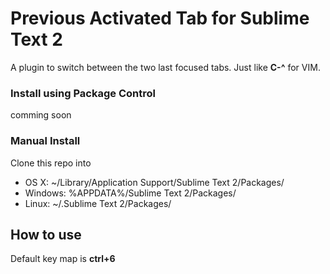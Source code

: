 # Previous Activated Tab for Sublime Text 2

A plugin to switch between the two last focused tabs. Just like **C-^** for VIM.

### Install using Package Control

comming soon

### Manual Install

Clone this repo into

* OS X: ~/Library/Application Support/Sublime Text 2/Packages/
* Windows: %APPDATA%/Sublime Text 2/Packages/
* Linux: ~/.Sublime Text 2/Packages/

## How to use

Default key map is **ctrl+6**
